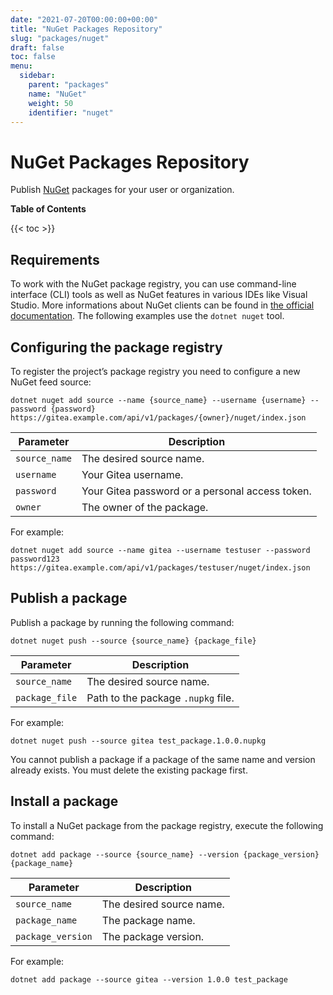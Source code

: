 ```yaml
---
date: "2021-07-20T00:00:00+00:00"
title: "NuGet Packages Repository"
slug: "packages/nuget"
draft: false
toc: false
menu:
  sidebar:
    parent: "packages"
    name: "NuGet"
    weight: 50
    identifier: "nuget"
---
```


# NuGet Packages Repository

Publish [NuGet](https://www.nuget.org/) packages for your user or organization.

**Table of Contents**

{{< toc >}}

## Requirements

To work with the NuGet package registry, you can use command-line interface (CLI) tools as well as NuGet features in various IDEs like Visual Studio.
More informations about NuGet clients can be found in [the official documentation](https://docs.microsoft.com/en-us/nuget/install-nuget-client-tools).
The following examples use the `dotnet nuget` tool.

## Configuring the package registry

To register the project’s package registry you need to configure a new NuGet feed source:

```shell
dotnet nuget add source --name {source_name} --username {username} --password {password} https://gitea.example.com/api/v1/packages/{owner}/nuget/index.json
```

| Parameter     | Description |
| ------------- | ----------- |
| `source_name` | The desired source name. |
| `username`    | Your Gitea username. |
| `password`    | Your Gitea password or a personal access token. |
| `owner`       | The owner of the package. |

For example:

```shell
dotnet nuget add source --name gitea --username testuser --password password123 https://gitea.example.com/api/v1/packages/testuser/nuget/index.json
```

## Publish a package

Publish a package by running the following command:

```shell
dotnet nuget push --source {source_name} {package_file}
```

| Parameter      | Description |
| -------------- | ----------- |
| `source_name`  | The desired source name. |
| `package_file` | Path to the package `.nupkg` file. |

For example:

```shell
dotnet nuget push --source gitea test_package.1.0.0.nupkg
```

You cannot publish a package if a package of the same name and version already exists. You must delete the existing package first.

## Install a package

To install a NuGet package from the package registry, execute the following command:

```shell
dotnet add package --source {source_name} --version {package_version} {package_name}
```

| Parameter         | Description |
| ----------------- | ----------- |
| `source_name`     | The desired source name. |
| `package_name`    | The package name. |
| `package_version` | The package version. |

For example:

```shell
dotnet add package --source gitea --version 1.0.0 test_package
```